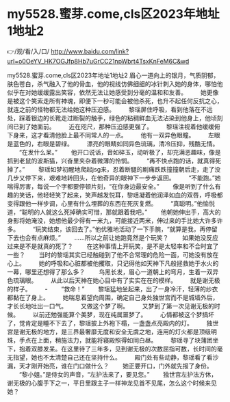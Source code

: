 # my5528.蜜芽.come,cls区2023年地址1地址2

👉/观/看/入/口/ http://www.baidu.com/link?url=o0OeYV_HK7OGJfp8Hb7uGrCC21npWbrt4TsxKnFeM6C&wd

my5528.蜜芽.come,cls区2023年地址1地址2
眉心一道向上的银月，气质阴郁，肤色苍白，杀气融入了他的骨血，他的视线仿佛细细的冰针刺入她的身体，哪怕他似乎在对她缓缓露出笑容，依然无法让她感受到分毫的温和和友善。
　　她更像是被这个笑索走所有神魂，即便下一秒可能会被他杀死，也升不起任何反抗之心，就连之前的怪物都无法给她这种压迫感。
　　黎瑶屏住呼吸，看到他落在不远处，踩着银边的长靴走过断裂的触手，绿色的粘稠鲜血无法沾染到他身上，他顷刻间已到了她面前。
　　近在咫尺，那种压迫感更强了。
　　黎瑶注视着他缓缓俯下身来，这才看清他脸上最不同常人的一点。
　　他有一双异色眼瞳。
　　左眼是蓝色的，右眼是碧绿。
　　漂亮的眼睛如同异色琉璃，清冷压抑，残酷无情。
　　“在发什么呆。”
　　他开口说话，音如碎玉，动听极了，却充满恶趣味，像是抓到老鼠的波斯猫，兴奋里夹杂着微薄的怜悯。
　　“再不快点跑的话，就真得死掉了。”
　　黎瑶如梦初醒地爬起jsg来，忍着断腿的剧痛跌跌撞撞朝后走，走了没几步又停下来，艰难地转回头，在他奇异的眼神下一步步返回。
　　“不能跑。”她喘得厉害，每说一个字都要停顿片刻，“在你身边最安全。”
　　像是听到了什么有趣的笑话，他轻轻笑了起来，笑声越发悦耳，黎瑶凝着他润泽如血的双唇，呼吸都变得跟他一样步调，心里有什么埋葬的东西在死灰复燃。
　　“真聪明。”他愉悦道，“聪明的人就这么死掉确实可惜，那就跟着我吧。”
　　他朝她伸出手，高大的身影将她淹没，她想他最少得有一米九，可能接近两米，伸过来的手比她大许多许多。
　　“玩笑结束，该回去了。”他优雅地活动了一下手腕，“就算是我，再停留下去也会有点麻烦。”
　　……所以之前让她跑竟然是个玩笑？
　　如果她没反应过来是不是就真的死了？
　　在这种事情上开玩笑，是不是太轻率和不合时宜了一些？
　　当时的黎瑶其实已经触碰到了他不合常理的危险一面，可她没有放在心上。
　　她的呼吸和心脏都被他攫取，只记得他如天神下凡般拯救她于水火的一幕，哪里还想得了那么多？
　　乌黑长发，眉心一道朝上的弯月，生着一双异色琉璃眼。
　　从此以后天神在她心目中有了实实在在的模样。
　　就是谢无极的样子。
　　-
　　“救命！”
　　黎瑶猛地坐起来，出了一身冷汗，轻薄的纱衣都黏在了身上。
　　她喘息着望向周围，确定自己身处独世宫而不是城墙外后，才长长地吐出一口气。
　　又做这个梦了啊。
　　又梦到了第一次见谢无极的时候。
　　以前还勉强能算个美梦，现在纯属噩梦了。
　　心情都被这个梦搞坏了，觉肯定是睡不下去了，黎瑶披上外袍下榻，一盏盏点亮殿内的灯。
　　独世宫是谢无极的地方，是三界最奢靡无度和安全无虞之地，连用的灯火都是顶级明珠，手点在上面，稍施法力，就能将寝殿照得如同白昼。
　　黎瑶寻了块蒲团坐下，抱着双膝发呆。在这里待了三年多，见到谢无极的次数屈指可数，长时间的毫无指望，她也不太清楚自己还在坚持什么。
　　殿门处有些动静，黎瑶看了看沙漏，天才刚开始亮，谁在门口做什么？
　　她正要开口，门外就先报了身份。
　　“黎小姐。”是侍女的声音，“左护法来了，要见您。”
　　独世宫左护法方休，谢无极的心腹手下之一，平日里跟主子一样神龙见首不见尾，怎么这个时候来见她？
